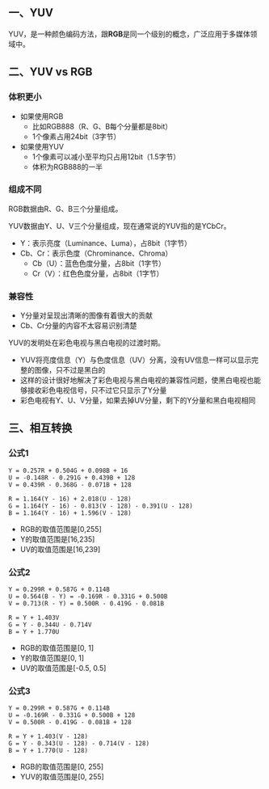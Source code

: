 ## 一、YUV

YUV，是一种颜色编码方法，跟**RGB**是同一个级别的概念，广泛应用于多媒体领域中。

## 二、YUV vs RGB

### 体积更小

- 如果使用RGB
  - 比如RGB888（R、G、B每个分量都是8bit）
  - 1个像素占用24bit（3字节）
- 如果使用YUV
  - 1个像素可以减小至平均只占用12bit（1.5字节）
  - 体积为RGB888的一半

### 组成不同

RGB数据由R、G、B三个分量组成。

YUV数据由Y、U、V三个分量组成，现在通常说的YUV指的是YCbCr。

- Y：表示亮度（Luminance、Luma），占8bit（1字节）
- Cb、Cr：表示色度（Chrominance、Chroma）
  - Cb（U）：蓝色色度分量，占8bit（1字节）
  - Cr（V）：红色色度分量，占8bit（1字节）

### 兼容性

- Y分量对呈现出清晰的图像有着很大的贡献
- Cb、Cr分量的内容不太容易识别清楚

YUV的发明处在彩色电视与黑白电视的过渡时期。

- YUV将亮度信息（Y）与色度信息（UV）分离，没有UV信息一样可以显示完整的图像，只不过是黑白的
- 这样的设计很好地解决了彩色电视与黑白电视的兼容性问题，使黑白电视也能够接收彩色电视信号，只不过它只显示了Y分量
- 彩色电视有Y、U、V分量，如果去掉UV分量，剩下的Y分量和黑白电视相同

## 三、相互转换

### 公式1

```Text
Y = 0.257R + 0.504G + 0.098B + 16
U = -0.148R - 0.291G + 0.439B + 128
V = 0.439R - 0.368G - 0.071B + 128
 
R = 1.164(Y - 16) + 2.018(U - 128)
G = 1.164(Y - 16) - 0.813(V - 128) - 0.391(U - 128)
B = 1.164(Y - 16) + 1.596(V - 128)
```

- RGB的取值范围是[0,255]
- Y的取值范围是[16,235]
- UV的取值范围是[16,239]

### 公式2

```Text
Y = 0.299R + 0.587G + 0.114B
U = 0.564(B - Y) = -0.169R - 0.331G + 0.500B
V = 0.713(R - Y) = 0.500R - 0.419G - 0.081B
 
R = Y + 1.403V
G = Y - 0.344U - 0.714V
B = Y + 1.770U
```

- RGB的取值范围是[0, 1]
- Y的取值范围是[0, 1]
- UV的取值范围是[-0.5, 0.5]

### 公式3

```Text
Y = 0.299R + 0.587G + 0.114B
U = -0.169R - 0.331G + 0.500B + 128
V = 0.500R - 0.419G - 0.081B + 128
 
R = Y + 1.403(V - 128)
G = Y - 0.343(U - 128) - 0.714(V - 128)
B = Y + 1.770(U - 128)
```

- RGB的取值范围是[0, 255]
- YUV的取值范围是[0, 255]